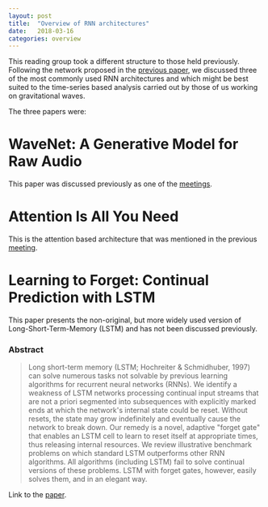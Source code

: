 ```yaml
---
layout: post
title:  "Overview of RNN architectures"
date:   2018-03-16
categories: overview
---
```


This reading group took a different structure to those held previously. Following the network proposed in the [previous paper], we discussed three of the most commonly used RNN architectures and which might be best suited to the time-series based analysis carried out by those of us working on gravitational waves.

The three papers were:

# WaveNet: A Generative Model for Raw Audio

This paper was discussed previously as one of the [meetings][wavenet-meeting].

# Attention Is All You Need

This is the attention based architecture that was mentioned in the previous [meeting][previous paper].



# Learning to Forget: Continual Prediction with LSTM

This paper presents the non-original, but more widely used version of Long-Short-Term-Memory (LSTM) and has not been discussed previously.

### Abstract 

> Long short-term memory (LSTM; Hochreiter & Schmidhuber, 1997) can solve numerous tasks not solvable by previous learning algorithms for recurrent neural networks (RNNs). We identify a weakness of LSTM networks processing continual input streams that are not a priori segmented into subsequences with explicitly marked ends at which the network's internal state could be reset. Without resets, the state may grow indefinitely and eventually cause the network to break down. Our remedy is a novel, adaptive "forget gate" that enables an LSTM cell to learn to reset itself at appropriate times, thus releasing internal resources. We review illustrative benchmark problems on which standard LSTM outperforms other RNN algorithms. All algorithms (including LSTM) fail to solve continual versions of these problems. LSTM with forget gates, however, easily solves them, and in an elegant way.

Link to the [paper][lstm].

[previous paper]: _posts/2018-03-09-generating-wikipedia.md
[wavenet-meeting]: phas-ml.github.io/blob/master/_posts/2017-12-01-wavenet.markdown
[lstm]: http://citeseerx.ist.psu.edu/viewdoc/summary?doi=10.1.1.55.5709

